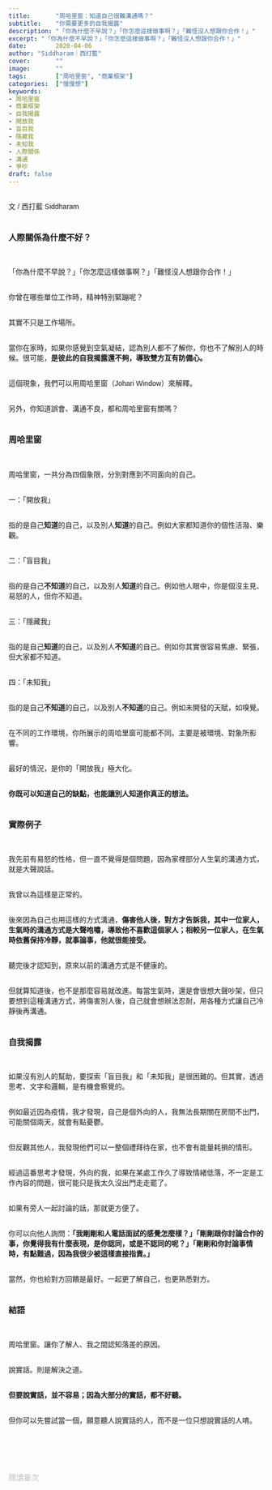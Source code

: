 ```yaml
---
title:       "周哈里窗：知道自己很難溝通嗎？"
subtitle:    "你需要更多的自我揭露"
description: "「你為什麼不早說？」「你怎麼這樣做事啊？」「難怪沒人想跟你合作！」"
excerpt: "「你為什麼不早說？」「你怎麼這樣做事啊？」「難怪沒人想跟你合作！」"
date:        2020-04-06
author: "Siddharam｜西打藍"
cover:       ""
image:       ""
tags:        ["周哈里窗", "商業框架"]
categories:  ["慢慢想"]
keywords:
- 周哈里窗
- 商業框架
- 自我揭露
- 開放我
- 盲目我
- 隱藏我
- 未知我
- 人際關係
- 溝通
- 爭吵
draft: false
---
```


<article style="font-family: 'Noto Sans TC', '微軟正黑體', sans-serif; font-weight: 300;">

<br>文 / 西打藍 Siddharam<br><br>

<h3 class="article-h1-color">人際關係為什麼不好？</h3><br>

「你為什麼不早說？」「你怎麼這樣做事啊？」「難怪沒人想跟你合作！」<br><br>

你曾在哪些單位工作時，精神特別緊蹦呢？<br><br>

其實不只是工作場所。<br><br>

當你在家時，如果你感覺到空氣凝結，認為別人都不了解你，你也不了解別人的時候。很可能，<b>是彼此的自我揭露還不夠，導致雙方互有防備心。</b><br><br>

這個現象，我們可以用周哈里窗（Johari Window）來解釋。<br><br>

另外，你知道誤會、溝通不良，都和周哈里窗有關嗎？<br><br>

<h3 class="article-h1-color">周哈里窗</h3><br>

周哈里窗，一共分為四個象限，分別對應到不同面向的自己。<br><br>

一：「開放我」<br><br>

指的是自己<b>知道</b>的自己，以及別人<b>知道</b>的自己。例如大家都知道你的個性活潑、樂觀。<br><br>

二：「盲目我」<br><br>

指的是自己<b>不知道</b>的自己，以及別人<b>知道</b>的自己。例如他人眼中，你是個沒主見、易怒的人，但你不知道。<br><br>

三：「隱藏我」<br><br>

指的是自己<b>知道</b>的自己，以及別人<b>不知道</b>的自己。例如你其實很容易焦慮、緊張，但大家都不知道。<br><br>

四：「未知我」<br><br>

指的是自己<b>不知道</b>的自己，以及別人<b>不知道</b>的自己。例如未開發的天賦，如嗅覺。<br><br>

在不同的工作環境，你所展示的周哈里窗可能都不同。主要是被環境、對象所影響。<br><br>

最好的情況，是你的「開放我」極大化。<br><br>

<b>你既可以知道自己的缺點，也能讓別人知道你真正的想法。</b><br><br>


<h3 class="article-h1-color">實際例子</h3><br>

我先前有易怒的性格，但一直不覺得是個問題，因為家裡部分人生氣的溝通方式，就是大聲說話。<br><br>

我曾以為這樣是正常的。<br><br>

後來因為自己也用這樣的方式溝通，<b>傷害他人後，對方才告訴我，其中一位家人，生氣時的溝通方式是大聲咆嘯，導致他不喜歡這個家人；相較另一位家人，在生氣時依舊保持冷靜，就事論事，他就很能接受。</b><br><br>

聽完後才認知到，原來以前的溝通方式是不健康的。<br><br>

但就算知道後，也不是那麼容易就改進。每當生氣時，還是會很想大聲吵架，但只要想到這種溝通方式，將傷害別人後，自己就會想辦法忍耐，用各種方式讓自己冷靜後再溝通。<br><br>

<h3 class="article-h1-color">自我揭露</h3><br>

如果沒有別人的幫助，要探索「盲目我」和「未知我」是很困難的。但其實，透過思考、文字和邏輯，是有機會察覺的。<br><br>

例如最近因為疫情，我才發現，自己是個外向的人，我無法長期關在房間不出門，可能關個兩天，就會有點憂鬱。<br><br>

但反觀其他人，我發現他們可以一整個禮拜待在家，也不會有能量耗損的情形。<br><br>

經過這番思考才發現，外向的我，如果在某處工作久了導致情緒低落，不一定是工作內容的問題，很可能只是我太久沒出門走走罷了。<br><br>

如果有旁人一起討論的話，那就更方便了。<br><br>

你可以向他人詢問：<b>「我剛剛和人電話面試的感覺怎麼樣？」「剛剛跟你討論合作的事，你覺得我有什麼表現，是你認同，或是不認同的呢？」「剛剛和你討論事情時，有點難過，因為我很少被這樣直接指責。」</b><br><br>

當然，你也給對方回饋是最好。一起更了解自己，也更熟悉對方。<br><br>

<h3 class="article-h1-color">結語</h3><br>

周哈里窗。讓你了解人、我之間認知落差的原因。<br><br>

說實話。則是解決之道。<br><br>

<b>但要說實話，並不容易；因為大部分的實話，都不好聽。</b><br><br>

但你可以先嘗試當一個，願意聽人說實話的人，而不是一位只想說實話的人唷。<br><br>





<br><br><br>

</article>

<div style="color: #bfbfbf; font-size: 15px;" id="busuanzi_container_page_pv">
  閱讀量<span id="busuanzi_value_page_pv"></span>次
</div>

<script src="../../js/post.js"></script>




